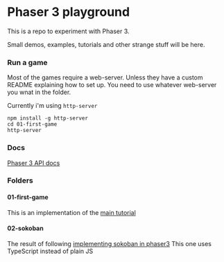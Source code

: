 # Phaser 3 playground

This is a repo to experiment with Phaser 3.

Small demos, examples, tutorials and other strange stuff will be here.

### Run a game

Most of the games require a web-server. Unless they have a custom README explaining how to set up.
You need to use whatever web-server you wnat in the folder.

Currently i'm using `http-server`
```
npm install -g http-server
cd 01-first-game
http-server
```

### Docs

[Phaser 3 API docs](https://photonstorm.github.io/phaser3-docs/)

### Folders

#### 01-first-game

This is an implementation of the [main tutorial](http://phaser.io/tutorials/making-your-first-phaser-3-game)

#### 02-sokoban

The result of following [implementing sokoban in phaser3](https://www.crazygames.com/blog/2018/10/24/Implementing-Sokoban-in-Phaser3/)
This one uses TypeScript instead of plain JS

